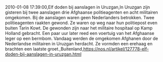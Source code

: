 2010-01-08 17:39:00,Elf doden bij aanslagen in Uruzgan,In Uruzgan zijn gisteren bij twee aanslagen drie Afghaanse politieagenten en acht militairen omgekomen. Bij de aanslagen waren geen Nederlanders betrokken. Twee politieagenten raakten gewond. Ze waren op weg naar hun politiepost even buiten Tarin Kowt. De gewonden zijn naar het militaire hospitaal op Kamp Holland gebracht. Een paar uur later reed een voertuig van het Afghaanse leger op een bermbom. Vandaag werden de omgekomen Afghanen door de Nederlandse militairen in Uruzgan herdacht. Ze vormden een erehaag en brachten een laatste groet.,Buitenland,https://nos.nl/artikel/127778-elf-doden-bij-aanslagen-in-uruzgan.html